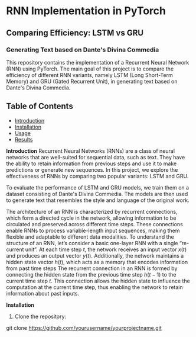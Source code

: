 # RNN Implementation in PyTorch
## Comparing Efficiency: LSTM vs GRU
### Generating Text based on Dante's Divina Commedia
This repository contains the implementation of a Recurrent Neural Network (RNN) using PyTorch. The main goal of this project is to compare the efficiency of different RNN variants, namely LSTM (Long Short-Term Memory) and GRU (Gated Recurrent Unit), in generating text based on Dante's Divina Commedia.

## Table of Contents
- [Introduction](#introduction)
- [Installation](#installation)
- [Usage](#usage)
- [Results](#results)

**Introduction**
Recurrent Neural Networks (RNNs) are a class of neural networks that are well-suited for sequential data, such as text. They have the ability to retain information from previous steps and use it to make predictions or generate new sequences. In this project, we explore the effectiveness of RNNs by comparing two popular variants: LSTM and GRU.

To evaluate the performance of LSTM and GRU models, we train them on a dataset consisting of Dante's Divina Commedia. The models are then used to generate text that resembles the style and language of the original work.

The architecture of an RNN is characterized by recurrent connections, which
form a directed cycle in the network, allowing information to be circulated and preserved across
different time steps. These connections enable RNNs to process variable-length input sequences,
making them flexible and adaptable to different data modalities. 
To understand the structure of an RNN, let’s consider a basic one-layer RNN with a single “re-
current unit”. At each time step $t$, the network receives an input vector $x(t)$ and produces an
output vector $y(t)$. Additionally, the network maintains a hidden state vector $h(t)$, which acts as
a memory that encodes information from past time steps
The recurrent connection in an RNN is formed by connecting the hidden state from the previous
time step $h(t − 1)$ to the current time step $t$. This connection allows the hidden state to influence
the computation at the current time step, thus enabling the network to retain information about
past inputs.

**Installation**
1. Clone the repository:

git clone https://github.com/yourusername/yourprojectname.git


